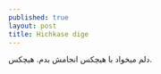 ```yaml
---
published: true
layout: post
title: Hichkase dige
---
```

دلم میخواد با هیچکس انجامش بدم. هیچکس.